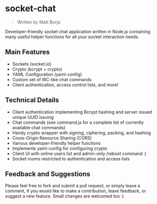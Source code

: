 # socket-chat

> Written by Matt Borja

Developer-friendly socket chat application written in Node.js containing many useful helper functions for all your socket interaction needs.

## Main Features

- Sockets (socket.io)
- Crypto (bcrypt + crypto)
- YAML Configuration (yaml-config)
- Custom set of IRC-like chat commands
- Client authentication, access control lists, and more!

## Technical Details

- Client authentication implementing Bcrypt hashing and server issued unique UUID issuing
- Chat commands (see command.js for a complete list of currently available chat commands)
- Handy crypto wrapper with signing, ciphering, packing, and hashing
- Cross-Origin Resource Sharing (CORS)
- Various developer-friendly helper functions
- Implements yaml-config for configuring crypto
- Client UI with online users list and admin-only /reboot command :)
- Socket rooms restricted to authentication and access lists

## Feedback and Suggestions

Please feel free to fork and submit a pull request, or simply leave a comment, if you would like to make a contribution, leave feedback, or suggest a new feature. Small changes are welcomed too :)
